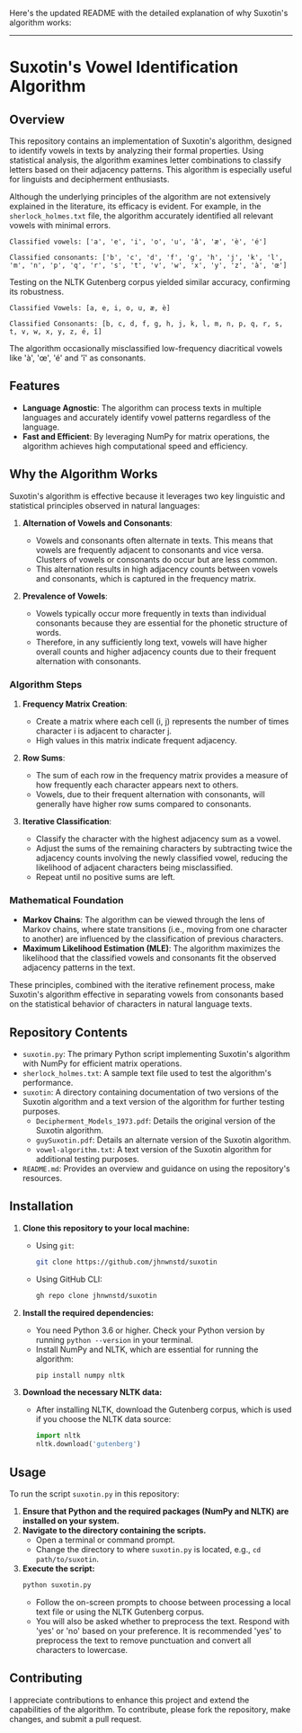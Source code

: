 Here's the updated README with the detailed explanation of why Suxotin's algorithm works:

---

# Suxotin's Vowel Identification Algorithm

## Overview
This repository contains an implementation of Suxotin's algorithm, designed to identify vowels in texts by analyzing their formal properties. Using statistical analysis, the algorithm examines letter combinations to classify letters based on their adjacency patterns. This algorithm is especially useful for linguists and decipherment enthusiasts.

Although the underlying principles of the algorithm are not extensively explained in the literature, its efficacy is evident. For example, in the `sherlock_holmes.txt` file, the algorithm accurately identified all relevant vowels with minimal errors.

`Classified vowels: ['a', 'e', 'i', 'o', 'u', 'â', 'æ', 'è', 'é']`

`Classified consonants: ['b', 'c', 'd', 'f', 'g', 'h', 'j', 'k', 'l', 'm', 'n', 'p', 'q', 'r', 's', 't', 'v', 'w', 'x', 'y', 'z', 'à', 'œ']`

Testing on the NLTK Gutenberg corpus yielded similar accuracy, confirming its robustness.

`Classified Vowels: [a, e, i, o, u, æ, è]`

`Classified Consonants: [b, c, d, f, g, h, j, k, l, m, n, p, q, r, s, t, v, w, x, y, z, é, î]`

The algorithm occasionally misclassified low-frequency diacritical vowels like 'à', 'œ', 'é' and 'î' as consonants.

## Features
- **Language Agnostic**: The algorithm can process texts in multiple languages and accurately identify vowel patterns regardless of the language.
- **Fast and Efficient**: By leveraging NumPy for matrix operations, the algorithm achieves high computational speed and efficiency.

## Why the Algorithm Works
Suxotin's algorithm is effective because it leverages two key linguistic and statistical principles observed in natural languages:

1. **Alternation of Vowels and Consonants**:
    - Vowels and consonants often alternate in texts. This means that vowels are frequently adjacent to consonants and vice versa. Clusters of vowels or consonants do occur but are less common.
    - This alternation results in high adjacency counts between vowels and consonants, which is captured in the frequency matrix.

2. **Prevalence of Vowels**:
    - Vowels typically occur more frequently in texts than individual consonants because they are essential for the phonetic structure of words.
    - Therefore, in any sufficiently long text, vowels will have higher overall counts and higher adjacency counts due to their frequent alternation with consonants.

### Algorithm Steps
1. **Frequency Matrix Creation**:
    - Create a matrix where each cell (i, j) represents the number of times character i is adjacent to character j.
    - High values in this matrix indicate frequent adjacency.

2. **Row Sums**:
    - The sum of each row in the frequency matrix provides a measure of how frequently each character appears next to others.
    - Vowels, due to their frequent alternation with consonants, will generally have higher row sums compared to consonants.

3. **Iterative Classification**:
    - Classify the character with the highest adjacency sum as a vowel.
    - Adjust the sums of the remaining characters by subtracting twice the adjacency counts involving the newly classified vowel, reducing the likelihood of adjacent characters being misclassified.
    - Repeat until no positive sums are left.

### Mathematical Foundation
- **Markov Chains**: The algorithm can be viewed through the lens of Markov chains, where state transitions (i.e., moving from one character to another) are influenced by the classification of previous characters.
- **Maximum Likelihood Estimation (MLE)**: The algorithm maximizes the likelihood that the classified vowels and consonants fit the observed adjacency patterns in the text.

These principles, combined with the iterative refinement process, make Suxotin's algorithm effective in separating vowels from consonants based on the statistical behavior of characters in natural language texts.

## Repository Contents
- `suxotin.py`: The primary Python script implementing Suxotin's algorithm with NumPy for efficient matrix operations.
- `sherlock_holmes.txt`: A sample text file used to test the algorithm's performance.
- `suxotin`: A directory containing documentation of two versions of the Suxotin algorithm and a text version of the algorithm for further testing purposes.
   - `Decipherment_Models_1973.pdf`: Details the original version of the Suxotin algorithm.
   - `guySuxotin.pdf`: Details an alternate version of the Suxotin algorithm.
   - `vowel-algorithm.txt`: A text version of the Suxotin algorithm for additional testing purposes.
- `README.md`: Provides an overview and guidance on using the repository's resources.

## Installation
1. **Clone this repository to your local machine:**

   - Using `git`:
     ```bash
     git clone https://github.com/jhnwnstd/suxotin
     ```

   - Using GitHub CLI:
     ```bash
     gh repo clone jhnwnstd/suxotin
     ```

2. **Install the required dependencies:**
   - You need Python 3.6 or higher. Check your Python version by running `python --version` in your terminal.
   - Install NumPy and NLTK, which are essential for running the algorithm:
     ```bash
     pip install numpy nltk
     ```

3. **Download the necessary NLTK data:**
   - After installing NLTK, download the Gutenberg corpus, which is used if you choose the NLTK data source:
     ```python
     import nltk
     nltk.download('gutenberg')
     ```

## Usage
To run the script `suxotin.py` in this repository:
1. **Ensure that Python and the required packages (NumPy and NLTK) are installed on your system.**
2. **Navigate to the directory containing the scripts.** 
   - Open a terminal or command prompt.
   - Change the directory to where `suxotin.py` is located, e.g., `cd path/to/suxotin`.
3. **Execute the script:**
   ```bash
   python suxotin.py
   ```
   - Follow the on-screen prompts to choose between processing a local text file or using the NLTK Gutenberg corpus.
   - You will also be asked whether to preprocess the text. Respond with 'yes' or 'no' based on your preference. It is recommended 'yes' to preprocess the text to remove punctuation and convert all characters to lowercase.

## Contributing
I appreciate contributions to enhance this project and extend the capabilities of the algorithm. To contribute, please fork the repository, make changes, and submit a pull request.